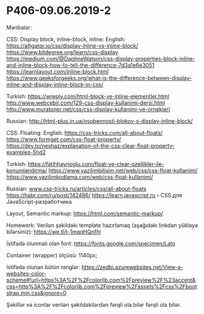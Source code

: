 # P406-09.06.2019-2

Mənbələr:

CSS: Display block, inline-block, inline:
English:
https://alligator.io/css/display-inline-vs-inline-block/
https://www.bitdegree.org/learn/css-display
https://medium.com/@DaphneWatson/css-display-properties-block-inline-and-inline-block-how-to-tell-the-difference-7d3a1e6e3051
https://learnlayout.com/inline-block.html
https://www.geeksforgeeks.org/what-is-the-difference-between-display-inline-and-display-inline-block-in-css/

Turkish:
https://wreply.com/html-block-ve-inline-elementler.html
http://www.webcebir.com/129-css-display-kullanimi-dersi.html
http://www.muratoner.net/css/css-display-kullanimi-ve-ornekleri

Russian:
http://html-plus.in.ua/osobennosti-blokov-s-display-inline-block/

CSS: Floating:
English:
https://css-tricks.com/all-about-floats/
https://www.formget.com/css-float-property/
https://dev.to/neshaz/explanation-of-the-css-clear-float-property-examples-5hd2

Turkish:
https://fatihhayrioglu.com/float-ve-clear-ozellikler-ile-konumlandirma/
https://www.yazilimbilisim.net/web/css/css-float-kullanimi/
https://www.yazilimkodlama.com/web/css-float-kullanimi/

Russian:
www.css-tricks.ru/articles/css/all-about-floats
https://habr.com/ru/post/142486/
https://learn.javascript.ru › CSS для JavaScript-разработчика


Layout, Semantic markup:
https://html.com/semantic-markup/


Homework:
Verilən şəkildəki template hazırlamaq (aşağıdakı linkdən yükləyə bilərsiniz):
https://we.tl/t-1mqqHQnfhl

İstifadə olunmalı olan font:
https://fonts.google.com/specimen/Lato

Container (wrapper) ölçüsü:
1140px;

İstifadə olunan bütün rənglər:
https://zedbi.azurewebsites.net/View-a-websites-color-scheme#!url=https%3A%2F%2Fcolorlib.com%2Fpreview%2F%23accent&css=http%3A%2F%2Fcolorlib.com%2Fpreview%2Fassets%2Fcss%2Fbootstrap.min.css&ignore=0

Şəkillər və iconlar verilən şəkildəkilərdən fərqli ola bilər fərqli ola bilər.
